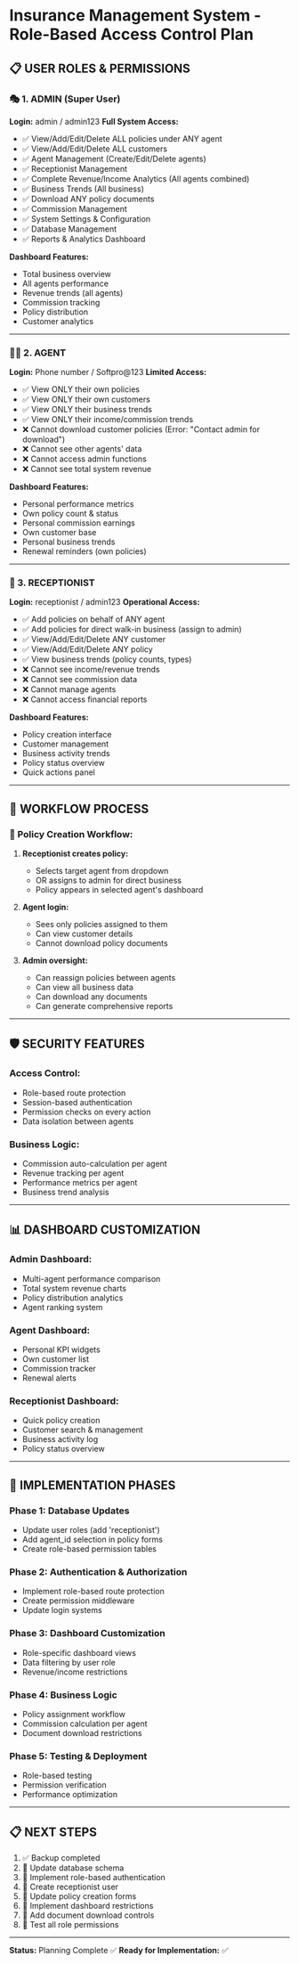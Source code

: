 # Insurance Management System - Role-Based Access Control Plan

## 📋 USER ROLES & PERMISSIONS

### 🎭 1. ADMIN (Super User)
**Login:** admin / admin123
**Full System Access:**
- ✅ View/Add/Edit/Delete ALL policies under ANY agent
- ✅ View/Add/Edit/Delete ALL customers  
- ✅ Agent Management (Create/Edit/Delete agents)
- ✅ Receptionist Management
- ✅ Complete Revenue/Income Analytics (All agents combined)
- ✅ Business Trends (All business)
- ✅ Download ANY policy documents
- ✅ Commission Management
- ✅ System Settings & Configuration
- ✅ Database Management
- ✅ Reports & Analytics Dashboard

**Dashboard Features:**
- Total business overview
- All agents performance
- Revenue trends (all agents)
- Commission tracking
- Policy distribution
- Customer analytics

---

### 👨‍💼 2. AGENT 
**Login:** Phone number / Softpro@123
**Limited Access:**
- ✅ View ONLY their own policies  
- ✅ View ONLY their own customers
- ✅ View ONLY their business trends
- ✅ View ONLY their income/commission trends
- ❌ Cannot download customer policies (Error: "Contact admin for download")
- ❌ Cannot see other agents' data
- ❌ Cannot access admin functions
- ❌ Cannot see total system revenue

**Dashboard Features:**
- Personal performance metrics
- Own policy count & status
- Personal commission earnings
- Own customer base
- Personal business trends
- Renewal reminders (own policies)

---

### 🏢 3. RECEPTIONIST
**Login:** receptionist / admin123
**Operational Access:**
- ✅ Add policies on behalf of ANY agent
- ✅ Add policies for direct walk-in business (assign to admin)
- ✅ View/Add/Edit/Delete ANY customer
- ✅ View/Add/Edit/Delete ANY policy
- ✅ View business trends (policy counts, types)
- ❌ Cannot see income/revenue trends
- ❌ Cannot see commission data
- ❌ Cannot manage agents
- ❌ Cannot access financial reports

**Dashboard Features:**
- Policy creation interface
- Customer management
- Business activity trends
- Policy status overview
- Quick actions panel

---

## 🔄 WORKFLOW PROCESS

### 📝 Policy Creation Workflow:

1. **Receptionist creates policy:**
   - Selects target agent from dropdown
   - OR assigns to admin for direct business
   - Policy appears in selected agent's dashboard

2. **Agent login:**
   - Sees only policies assigned to them
   - Can view customer details
   - Cannot download policy documents

3. **Admin oversight:**
   - Can reassign policies between agents
   - Can view all business data
   - Can download any documents
   - Can generate comprehensive reports

---

## 🛡️ SECURITY FEATURES

### Access Control:
- Role-based route protection
- Session-based authentication
- Permission checks on every action
- Data isolation between agents

### Business Logic:
- Commission auto-calculation per agent
- Revenue tracking per agent
- Performance metrics per agent
- Business trend analysis

---

## 📊 DASHBOARD CUSTOMIZATION

### Admin Dashboard:
- Multi-agent performance comparison
- Total system revenue charts
- Policy distribution analytics
- Agent ranking system

### Agent Dashboard:
- Personal KPI widgets
- Own customer list
- Commission tracker
- Renewal alerts

### Receptionist Dashboard:
- Quick policy creation
- Customer search & management
- Business activity log
- Policy status overview

---

## 🚀 IMPLEMENTATION PHASES

### Phase 1: Database Updates
- Update user roles (add 'receptionist')
- Add agent_id selection in policy forms
- Create role-based permission tables

### Phase 2: Authentication & Authorization
- Implement role-based route protection
- Create permission middleware
- Update login systems

### Phase 3: Dashboard Customization
- Role-specific dashboard views
- Data filtering by user role
- Revenue/income restrictions

### Phase 4: Business Logic
- Policy assignment workflow
- Commission calculation per agent
- Document download restrictions

### Phase 5: Testing & Deployment
- Role-based testing
- Permission verification
- Performance optimization

---

## 📋 NEXT STEPS

1. ✅ Backup completed
2. 🔄 Update database schema
3. 🔄 Implement role-based authentication
4. 🔄 Create receptionist user
5. 🔄 Update policy creation forms
6. 🔄 Implement dashboard restrictions
7. 🔄 Add document download controls
8. 🔄 Test all role permissions

---

**Status:** Planning Complete ✅
**Ready for Implementation:** ✅
